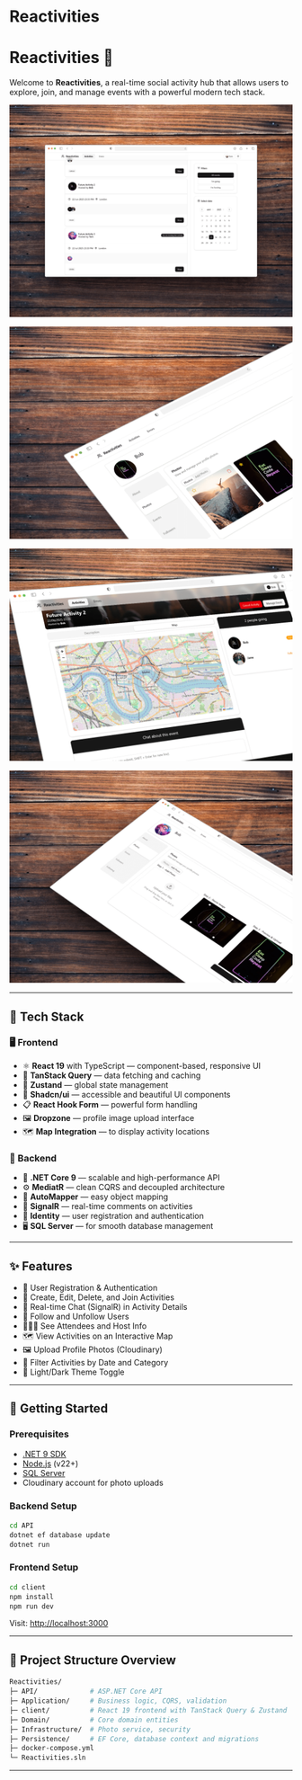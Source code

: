 # Reactivities

# Reactivities 🧭

Welcome to **Reactivities**, a real-time social activity hub that allows users to explore, join, and manage events with a powerful modern tech stack.

![Reactivities Preview 1](/client/public/preview-1.png)

![Reactivities Preview 2](/client/public/preview-2.png)

![Reactivities Preview 3](/client/public/preview-3.png)

![Reactivities Preview 4](/client/public/preview-4.png)

---

## 🧪 Tech Stack

### 🖥️ Frontend

- ⚛️ **React 19** with TypeScript — component-based, responsive UI
- 🎯 **TanStack Query** — data fetching and caching
- 🧩 **Zustand** — global state management
- 🧼 **Shadcn/ui** — accessible and beautiful UI components
- 📋 **React Hook Form** — powerful form handling
- 🖼️ **Dropzone** — profile image upload interface
- 🗺️ **Map Integration** — to display activity locations

### 🔧 Backend

- 🧱 **.NET Core 9** — scalable and high-performance API
- ⚙️ **MediatR** — clean CQRS and decoupled architecture
- 🔁 **AutoMapper** — easy object mapping
- 📡 **SignalR** — real-time comments on activities
- 🔐 **Identity** — user registration and authentication
- 🖥️ **SQL Server** — for smooth database management

---

## ✨ Features

- 🔐 User Registration & Authentication
- 📍 Create, Edit, Delete, and Join Activities
- 💬 Real-time Chat (SignalR) in Activity Details
- 🤝 Follow and Unfollow Users
- 🧑‍🤝‍🧑 See Attendees and Host Info
- 🗺️ View Activities on an Interactive Map
- 🖼️ Upload Profile Photos (Cloudinary)
- 🔎 Filter Activities by Date and Category
- 🎨 Light/Dark Theme Toggle

---

## 🚀 Getting Started

### Prerequisites

- [.NET 9 SDK](https://dotnet.microsoft.com/en-us/)
- [Node.js](https://nodejs.org/) (v22+)
- [SQL Server](https://www.microsoft.com/en-us/sql-server/sql-server-downloads)
- Cloudinary account for photo uploads

### Backend Setup

```bash
cd API
dotnet ef database update
dotnet run
```

### Frontend Setup

```bash
cd client
npm install
npm run dev
```

Visit: [http://localhost:3000](http://localhost:3000)

---

## 📁 Project Structure Overview

```bash
Reactivities/
├─ API/             # ASP.NET Core API
├─ Application/     # Business logic, CQRS, validation
├─ client/          # React 19 frontend with TanStack Query & Zustand
├─ Domain/          # Core domain entities
├─ Infrastructure/  # Photo service, security
├─ Persistence/     # EF Core, database context and migrations
├─ docker-compose.yml
└─ Reactivities.sln
```

---
